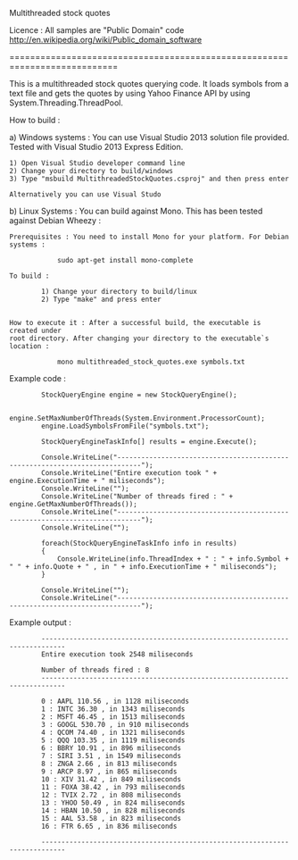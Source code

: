 Multithreaded stock quotes

Licence : All samples are "Public Domain" code 
http://en.wikipedia.org/wiki/Public_domain_software

===========================================================================

This is a multithreaded stock quotes querying code. It loads symbols 
from a text file and gets the quotes by using Yahoo Finance API
by using System.Threading.ThreadPool.

How to build :

a) Windows systems : You can use Visual Studio 2013 solution file provided. 
Tested with Visual Studio 2013 Express Edition.

	1) Open Visual Studio developer command line
	2) Change your directory to build/windows
	3) Type "msbuild MultithreadedStockQuotes.csproj" and then press enter
	
	Alternatively you can use Visual Studo

b) Linux Systems : You can build against Mono. This has been tested against Debian Wheezy :

	Prerequisites : You need to install Mono for your platform. For Debian systems :
				
				sudo apt-get install mono-complete
		
	To build : 
	
			1) Change your directory to build/linux
			2) Type "make" and press enter
	
				
	How to execute it : After a successful build, the executable is created under 
	root directory. After changing your directory to the executable`s location :
		
				mono multithreaded_stock_quotes.exe symbols.txt
	

Example code :

            StockQueryEngine engine = new StockQueryEngine();

            engine.SetMaxNumberOfThreads(System.Environment.ProcessorCount);
            engine.LoadSymbolsFromFile("symbols.txt");

            StockQueryEngineTaskInfo[] results = engine.Execute();

            Console.WriteLine("----------------------------------------------------------------------------");
            Console.WriteLine("Entire execution took " + engine.ExecutionTime + " miliseconds");
            Console.WriteLine("");
            Console.WriteLine("Number of threads fired : " + engine.GetMaxNumberOfThreads());
            Console.WriteLine("----------------------------------------------------------------------------");
            Console.WriteLine("");

            foreach(StockQueryEngineTaskInfo info in results)
            {
                Console.WriteLine(info.ThreadIndex + " : " + info.Symbol + " " + info.Quote + " , in " + info.ExecutionTime + " miliseconds");
            }

            Console.WriteLine("");
            Console.WriteLine("----------------------------------------------------------------------------");

Example output : 

			----------------------------------------------------------------------------
			Entire execution took 2548 miliseconds

			Number of threads fired : 8
			----------------------------------------------------------------------------

			0 : AAPL 110.56 , in 1128 miliseconds
			1 : INTC 36.30 , in 1343 miliseconds
			2 : MSFT 46.45 , in 1513 miliseconds
			3 : GOOGL 530.70 , in 910 miliseconds
			4 : QCOM 74.40 , in 1321 miliseconds
			5 : QQQ 103.35 , in 1119 miliseconds
			6 : BBRY 10.91 , in 896 miliseconds
			7 : SIRI 3.51 , in 1549 miliseconds
			8 : ZNGA 2.66 , in 813 miliseconds
			9 : ARCP 8.97 , in 865 miliseconds
			10 : XIV 31.42 , in 849 miliseconds
			11 : FOXA 38.42 , in 793 miliseconds
			12 : TVIX 2.72 , in 808 miliseconds
			13 : YHOO 50.49 , in 824 miliseconds
			14 : HBAN 10.50 , in 828 miliseconds
			15 : AAL 53.58 , in 823 miliseconds
			16 : FTR 6.65 , in 836 miliseconds

			----------------------------------------------------------------------------